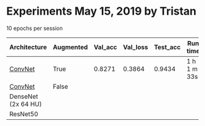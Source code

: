 # Experiments May 15, 2019 by Tristan
10 epochs per session

| Architecture | Augmented | Val_acc | Val_loss | Test_acc | Run time |
| ----- | ----- | --- | --- | --- | --- |
[ConvNet](https://arxiv.org/pdf/1902.06543.pdf) | True | 0.8271 | 0.3864 | 0.9434 | 1 h 1 m 33s
[ConvNet](https://arxiv.org/pdf/1902.06543.pdf) | False | | | | 
DenseNet (2x 64 HU) | 
ResNet50 |
